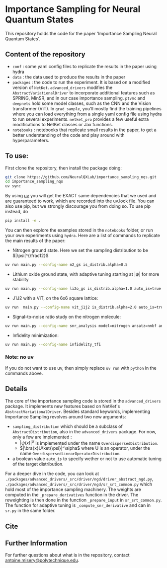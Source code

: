# Importance Sampling for Neural Quantum States
This repository holds the code for the paper 'Importance Sampling Neural Quantum States'.

## Content of the repository
 - `conf` : some yaml config files to replicate the results in the paper using hydra
 - `data` : the data used to produce the results in the paper
 - `packages` : the code to run the experiment. It is based on a modified version of `NetKet`. `advanced_drivers` modifies the `AbstractVariationalDriver` to incorporate additional features such as SPRING, MinSR, and in our case importance sampling. `ptvmc` and `deepnets` hold some model classes, such as the CNN and the Vision transformer (ViT). In `grad_sample`, you'll mostly find the training pipelines where you can load everything from a single yaml config file using hydra to run several experiments. `netket_pro` provides a few useful extra modifications to NetKet classes or Jax functions.
 - `notebooks` : notebooks that replicate small results in the paper, to get a better understanding of the code and play around with hyperparameters.

## To use:
First clone the repository, then install the package doing:

```bash
git clone https://github.com/NeuralQXLab/importance_sampling_nqs.git
cd importance_sampling_nqs
uv sync
```

By using [uv](https://docs.astral.sh/uv/getting-started/installation/) you will get the EXACT same dependencies that we used and are guaranteed to work, which are recorded into the uv.lock file.
You can also use pip, but we strongly discourage you from doing so. 
To use pip instead, do
```bash
pip install -e .
```

You can then explore the examples stored in the `notebooks` folder, or run your own experiments using `hydra`.
Here are a list of commands to replicate the main results of the paper:
- Nitrogen ground state. Here we set the sampling distribution to be $|\psi|^{\frac12}$ 
```bash
uv run main.py --config-name n2_gs is_distrib.alpha=0.5
```
- Lithium oxide ground state, with adaptive tuning starting at $|\psi|$ for more stability
```bash
uv run main.py --config-name li2o_gs is_distrib.alpha=1.0 auto_is=true
```
- J1J2 with a ViT, on the 6x6 square lattice:
```bash
uv run  main.py --config-name vit_j1j2 is_distrib.alpha=2.0 auto_is=true model.L=6
```
- Signal-to-noise ratio study on the nitrogen molecule:
```bash
uv run main.py --config-name snr_analysis model=nitrogen ansatz=nnbf ansatz.hidden_units=32
```
- Infidelity minimization:
```bash
uv run main.py --config-name infidelity_tfi
```

### Note: no uv
If you do not want to use uv, then simply replace `uv run` with `python` in the commands above.


## Details

The core of the importance sampling code is stored in the `advanced_drivers` package. It implements new features based on NetKet's `AbstractVariationalDriver`. Besides standard keywords, implementing Importance Sampling revolves around two new arguments:

 - `sampling_distribution` which should be a subclass of `AbstractDistribution`, also in the `advanced_drivers` package. For now, only a few are implemented :
     - $|\psi(x)|^\alpha$ is implemented under the name `OverdispersedDistribution`.
     - $|\bra{x}U\ket{\psi}|^\alpha$ where U is an operator, under the name `OverdispersedLinearOperatorDistribution`.
 -  a boolean value `auto_is` to specify wether or not to use automatic tuning of the target distribution.

 For a deeper dive in the code, you can look at `./packages/advanced_drivers/_src/driver/ngd/driver_abstract_ngd.py`, `./packages/advanced_drivers/_src/driver/ngd/sr_srt_common.py` which hold most of the importance sampling machinery. The weights are computed in the `_prepare_derivatives` function in the driver. The reweighting is then done in the function `_prepare_input` in `sr_srt_common.py`. The function for adaptive tuning is `_compute_snr_derivative` and can in `sr.py` in the same folder.

## Cite

## Further Information
For further questions about what is in the repository, contact antoine.misery@polytechnique.edu.


